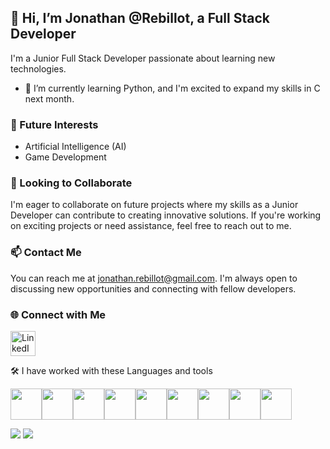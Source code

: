 ## 👋 Hi, I’m Jonathan @Rebillot, a Full Stack Developer

I'm a Junior Full Stack Developer passionate about learning new technologies.

- 🌱 I’m currently learning Python, and I'm excited to expand my skills in C next month.

### 🚀 Future Interests

- Artificial Intelligence (AI)
- Game Development


### 🔭 Looking to Collaborate

I'm eager to collaborate on future projects where my skills as a Junior Developer can contribute to creating innovative solutions. If you're working on exciting projects or need assistance, feel free to reach out to me.

### 📫 Contact Me

You can reach me at jonathan.rebillot@gmail.com. I'm always open to discussing new opportunities and connecting with fellow developers.

### 🌐 Connect with Me

<a href="https://www.linkedin.com/in/jonathan-rebillot-73b296266/">
  <img src="https://cdn.jsdelivr.net/gh/devicons/devicon/icons/linkedin/linkedin-original.svg" alt="LinkedIn" height="40">
</a>

🛠️ I have worked with these Languages and tools

<img height=50 src="https://cdn.jsdelivr.net/gh/devicons/devicon/icons/python/python-original.svg"/><img height=50 src="https://cdn.jsdelivr.net/gh/devicons/devicon/icons/javascript/javascript-plain.svg"/><img height=50 src="https://cdn.jsdelivr.net/gh/devicons/devicon/icons/html5/html5-original.svg" /><img height=50 src="https://cdn.jsdelivr.net/gh/devicons/devicon/icons/css3/css3-original.svg" /><img height=50 src="https://cdn.jsdelivr.net/gh/devicons/devicon/icons/react/react-original.svg" /><img height=50 src="https://cdn.jsdelivr.net/gh/devicons/devicon/icons/git/git-plain.svg"/><img height=50 src="https://cdn.jsdelivr.net/gh/devicons/devicon/icons/github/github-original-wordmark.svg"/><img height=50 src="https://cdn.jsdelivr.net/gh/devicons/devicon/icons/bootstrap/bootstrap-original.svg"/><img height=50 src="https://cdn.jsdelivr.net/gh/devicons/devicon/icons/sqlalchemy/sqlalchemy-original.svg" />
          




<img src="https://github-readme-stats.vercel.app/api/top-langs?username=Rebillot&layout=compact&theme=dark"/>
<img src="https://github-readme-streak-stats.herokuapp.com/?user=Rebillot&theme=dark"/>

<!---
Rebillot/Rebillot is a ✨ special ✨ repository because its `README.md` (this file) appears on your GitHub profile.
You can click the Preview link to take a look at your changes.
--->
